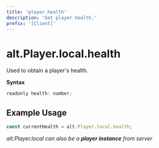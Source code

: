 ```yaml
---
title: 'player.health'
description: 'Get player health.'
prefix: '[Client]'
---
```


# alt.Player.local.health

Used to obtain a player's health.

**Syntax**

```js
readonly health: number;
```

## Example Usage

```js
const currentHealth = alt.Player.local.health;
```

_alt.Player.local can also be a **player instance** from server_
